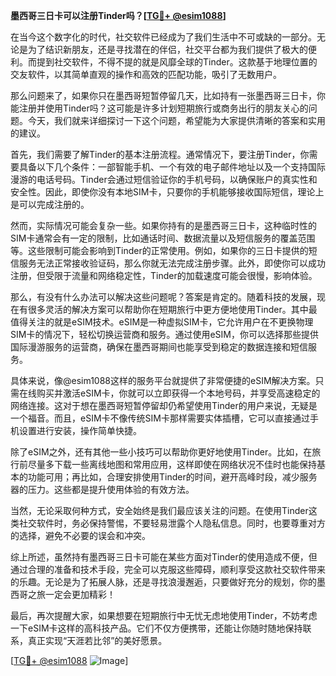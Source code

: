 **墨西哥三日卡可以注册Tinder吗？[[TG💪+ @esim1088](https://t.me/s/esim1088)]**

在当今这个数字化的时代，社交软件已经成为了我们生活中不可或缺的一部分。无论是为了结识新朋友，还是寻找潜在的伴侣，社交平台都为我们提供了极大的便利。而提到社交软件，不得不提的就是风靡全球的Tinder。这款基于地理位置的交友软件，以其简单直观的操作和高效的匹配功能，吸引了无数用户。

那么问题来了，如果你只在墨西哥短暂停留几天，比如持有一张墨西哥三日卡，你能注册并使用Tinder吗？这可能是许多计划短期旅行或商务出行的朋友关心的问题。今天，我们就来详细探讨一下这个问题，希望能为大家提供清晰的答案和实用的建议。

首先，我们需要了解Tinder的基本注册流程。通常情况下，要注册Tinder，你需要具备以下几个条件：一部智能手机、一个有效的电子邮件地址以及一个支持国际漫游的电话号码。Tinder会通过短信验证你的手机号码，以确保账户的真实性和安全性。因此，即使你没有本地SIM卡，只要你的手机能够接收国际短信，理论上是可以完成注册的。

然而，实际情况可能会复杂一些。如果你持有的是墨西哥三日卡，这种临时性的SIM卡通常会有一定的限制，比如通话时间、数据流量以及短信服务的覆盖范围等。这些限制可能会影响到Tinder的正常使用。例如，如果你的三日卡提供的短信服务无法正常接收验证码，那么你就无法完成注册步骤。此外，即使你可以成功注册，但受限于流量和网络稳定性，Tinder的加载速度可能会很慢，影响体验。

那么，有没有什么办法可以解决这些问题呢？答案是肯定的。随着科技的发展，现在有很多灵活的解决方案可以帮助你在短期旅行中更方便地使用Tinder。其中最值得关注的就是eSIM技术。eSIM是一种虚拟SIM卡，它允许用户在不更换物理SIM卡的情况下，轻松切换运营商和服务。通过使用eSIM，你可以选择那些提供国际漫游服务的运营商，确保在墨西哥期间也能享受到稳定的数据连接和短信服务。

具体来说，像@esim1088这样的服务平台就提供了非常便捷的eSIM解决方案。只需在线购买并激活eSIM卡，你就可以立即获得一个本地号码，并享受高速稳定的网络连接。这对于想在墨西哥短暂停留却仍希望使用Tinder的用户来说，无疑是一个福音。而且，eSIM卡不像传统SIM卡那样需要实体插槽，它可以直接通过手机设置进行安装，操作简单快捷。

除了eSIM之外，还有其他一些小技巧可以帮助你更好地使用Tinder。比如，在旅行前尽量多下载一些离线地图和常用应用，这样即使在网络状况不佳时也能保持基本的功能可用；再比如，合理安排使用Tinder的时间，避开高峰时段，减少服务器的压力。这些都是提升使用体验的有效方法。

当然，无论采取何种方式，安全始终是我们最应该关注的问题。在使用Tinder这类社交软件时，务必保持警惕，不要轻易泄露个人隐私信息。同时，也要尊重对方的选择，避免不必要的误会和冲突。

综上所述，虽然持有墨西哥三日卡可能在某些方面对Tinder的使用造成不便，但通过合理的准备和技术手段，完全可以克服这些障碍，顺利享受这款社交软件带来的乐趣。无论是为了拓展人脉，还是寻找浪漫邂逅，只要做好充分的规划，你的墨西哥之旅一定会更加精彩！

最后，再次提醒大家，如果想要在短期旅行中无忧无虑地使用Tinder，不妨考虑一下eSIM卡这样的高科技产品。它们不仅方便携带，还能让你随时随地保持联系，真正实现“天涯若比邻”的美好愿景。

[[TG💪+ @esim1088](https://t.me/s/esim1088) ![Image](https://i.postimg.cc/4NQfJmqS/Snipaste-2025-05-13-00-14-12.png)]